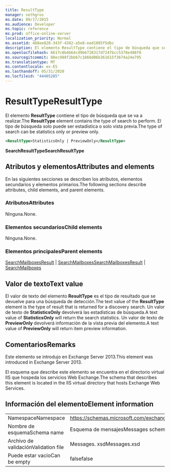 ```yaml
---
title: ResultType
manager: sethgros
ms.date: 09/17/2015
ms.audience: Developer
ms.topic: reference
ms.prod: office-online-server
localization_priority: Normal
ms.assetid: 488ee828-343f-4382-a5e8-eed1005f5dbc
description: El elemento ResultType contiene el tipo de búsqueda que se va a realizar. El tipo de búsqueda solo puede ser estadística o solo vista previa.
ms.openlocfilehash: 6617c8b4b64cd9b6728317d7247bcc5378e488f0
ms.sourcegitcommit: 88ec988f2bb67c1866d06b361615f3674a24e795
ms.translationtype: MT
ms.contentlocale: es-ES
ms.lasthandoff: 05/31/2020
ms.locfileid: "44465285"
---
```

# <a name="resulttype"></a><span data-ttu-id="787bd-104">ResultType</span><span class="sxs-lookup"><span data-stu-id="787bd-104">ResultType</span></span>

<span data-ttu-id="787bd-105">El elemento **ResultType** contiene el tipo de búsqueda que se va a realizar.</span><span class="sxs-lookup"><span data-stu-id="787bd-105">The **ResultType** element contains the type of search to perform.</span></span> <span data-ttu-id="787bd-106">El tipo de búsqueda solo puede ser estadística o solo vista previa.</span><span class="sxs-lookup"><span data-stu-id="787bd-106">The type of search can be statistics only or preview only.</span></span> 
  
```XML
<ResultType>StatisticsOnly | PreviewOnly</ResultType>
```

 <span data-ttu-id="787bd-107">**SearchResultType**</span><span class="sxs-lookup"><span data-stu-id="787bd-107">**SearchResultType**</span></span>
## <a name="attributes-and-elements"></a><span data-ttu-id="787bd-108">Atributos y elementos</span><span class="sxs-lookup"><span data-stu-id="787bd-108">Attributes and elements</span></span>

<span data-ttu-id="787bd-109">En las siguientes secciones se describen los atributos, elementos secundarios y elementos primarios.</span><span class="sxs-lookup"><span data-stu-id="787bd-109">The following sections describe attributes, child elements, and parent elements.</span></span>
  
### <a name="attributes"></a><span data-ttu-id="787bd-110">Atributos</span><span class="sxs-lookup"><span data-stu-id="787bd-110">Attributes</span></span>

<span data-ttu-id="787bd-111">Ninguna.</span><span class="sxs-lookup"><span data-stu-id="787bd-111">None.</span></span>
  
### <a name="child-elements"></a><span data-ttu-id="787bd-112">Elementos secundarios</span><span class="sxs-lookup"><span data-stu-id="787bd-112">Child elements</span></span>

<span data-ttu-id="787bd-113">Ninguna.</span><span class="sxs-lookup"><span data-stu-id="787bd-113">None.</span></span>
  
### <a name="parent-elements"></a><span data-ttu-id="787bd-114">Elementos principales</span><span class="sxs-lookup"><span data-stu-id="787bd-114">Parent elements</span></span>

<span data-ttu-id="787bd-115">[SearchMailboxesResult](searchmailboxesresult.md)  |  [SearchMailboxes](searchmailboxes.md)</span><span class="sxs-lookup"><span data-stu-id="787bd-115">[SearchMailboxesResult](searchmailboxesresult.md) | [SearchMailboxes](searchmailboxes.md)</span></span>
  
## <a name="text-value"></a><span data-ttu-id="787bd-116">Valor de texto</span><span class="sxs-lookup"><span data-stu-id="787bd-116">Text value</span></span>

<span data-ttu-id="787bd-117">El valor de texto del elemento **ResultType** es el tipo de resultado que se devuelve para una búsqueda de detección.</span><span class="sxs-lookup"><span data-stu-id="787bd-117">The text value of the **ResultType** element is the type of result that is returned for a discovery search.</span></span> <span data-ttu-id="787bd-118">Un valor de texto de **StatisticsOnly** devolverá las estadísticas de búsqueda.</span><span class="sxs-lookup"><span data-stu-id="787bd-118">A text value of **StatisticsOnly** will return the search statistics.</span></span> <span data-ttu-id="787bd-119">Un valor de texto de **PreviewOnly** devolverá información de la vista previa del elemento.</span><span class="sxs-lookup"><span data-stu-id="787bd-119">A text value of **PreviewOnly** will return item preview information.</span></span> 
  
## <a name="remarks"></a><span data-ttu-id="787bd-120">Comentarios</span><span class="sxs-lookup"><span data-stu-id="787bd-120">Remarks</span></span>

<span data-ttu-id="787bd-121">Este elemento se introdujo en Exchange Server 2013.</span><span class="sxs-lookup"><span data-stu-id="787bd-121">This element was introduced in Exchange Server 2013.</span></span>
  
<span data-ttu-id="787bd-122">El esquema que describe este elemento se encuentra en el directorio virtual IIS que hospeda los servicios Web Exchange.</span><span class="sxs-lookup"><span data-stu-id="787bd-122">The schema that describes this element is located in the IIS virtual directory that hosts Exchange Web Services.</span></span>
  
## <a name="element-information"></a><span data-ttu-id="787bd-123">Información del elemento</span><span class="sxs-lookup"><span data-stu-id="787bd-123">Element information</span></span>

|||
|:-----|:-----|
|<span data-ttu-id="787bd-124">Namespace</span><span class="sxs-lookup"><span data-stu-id="787bd-124">Namespace</span></span>  <br/> |https://schemas.microsoft.com/exchange/services/2006/messages  <br/> |
|<span data-ttu-id="787bd-125">Nombre de esquema</span><span class="sxs-lookup"><span data-stu-id="787bd-125">Schema name</span></span>  <br/> |<span data-ttu-id="787bd-126">Esquema de mensajes</span><span class="sxs-lookup"><span data-stu-id="787bd-126">Messages schema</span></span>  <br/> |
|<span data-ttu-id="787bd-127">Archivo de validación</span><span class="sxs-lookup"><span data-stu-id="787bd-127">Validation file</span></span>  <br/> |<span data-ttu-id="787bd-128">Messages. xsd</span><span class="sxs-lookup"><span data-stu-id="787bd-128">Messages.xsd</span></span>  <br/> |
|<span data-ttu-id="787bd-129">Puede estar vacío</span><span class="sxs-lookup"><span data-stu-id="787bd-129">Can be empty</span></span>  <br/> |<span data-ttu-id="787bd-130">false</span><span class="sxs-lookup"><span data-stu-id="787bd-130">false</span></span>  <br/> |
   

